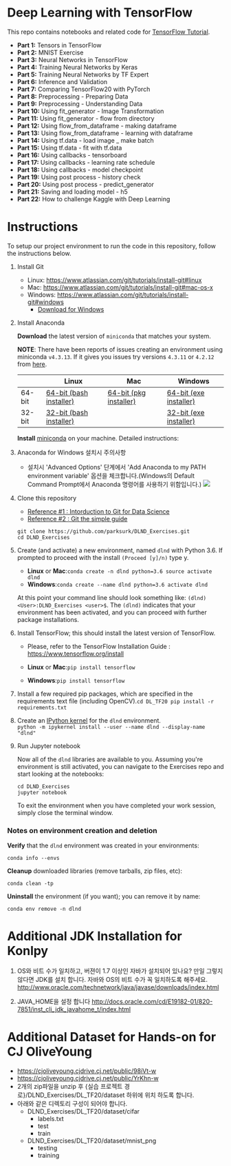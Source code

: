 Deep Learning with TensorFlow
=============================

This repo contains notebooks and related code for [TensorFlow Tutorial](https://www.tensorflow.org/tutorials/).

-	**Part 1:** Tensors in TensorFlow
-	**Part 2:** MNIST Exercise
-	**Part 3:** Neural Networks in TensorFlow
-	**Part 4:** Training Neural Networks by Keras
-	**Part 5:** Training Neural Networks by TF Expert
-	**Part 6:** Inference and Validation
-	**Part 7:** Comparing TensorFlow20 with PyTorch
-	**Part 8:** Preprocessing - Preparing Data
-	**Part 9:** Preprocessing - Understanding Data
-	**Part 10:** Using fit_generator - Image Transformation
-	**Part 11:** Using fit_generator - flow from directory
-	**Part 12:** Using flow_from_dataframe - making dataframe
-	**Part 13:** Using flow_from_dataframe - learning with dataframe
-	**Part 14:** Using tf.data - load image _ make batch
-	**Part 15:** Using tf.data - fit with tf.data
-	**Part 16:** Using callbacks - tensorboard
-	**Part 17:** Using callbacks - learning rate schedule
-	**Part 18:** Using callbacks - model checkpoint
-	**Part 19:** Using post process - history check
-	**Part 20:** Using post process - predict_generator
-	**Part 21:** Saving and loading model - h5
-	**Part 22:** How to challenge Kaggle with Deep Learning

Instructions
============

To setup our project environment to run the code in this repository, follow the instructions below.

1.	Install Git

	-	Linux: https://www.atlassian.com/git/tutorials/install-git#linux
	-	Mac: https://www.atlassian.com/git/tutorials/install-git#mac-os-x
	-	Windows: https://www.atlassian.com/git/tutorials/install-git#windows
		-	[Download for Windows](https://drive.google.com/file/d/1FIElyMq4C1M0sVyEAtJ61jb8NRFowPtI/view?usp=sharing)

2.	Install Anaconda

	**Download** the latest version of `miniconda` that matches your system.

	**NOTE**: There have been reports of issues creating an environment using miniconda `v4.3.13`. If it gives you issues try versions `4.3.11` or `4.2.12` from [here](https://repo.continuum.io/miniconda/).

	|        | Linux                                                                                            | Mac                                                                                               | Windows                                                                                            |
	|--------|--------------------------------------------------------------------------------------------------|---------------------------------------------------------------------------------------------------|----------------------------------------------------------------------------------------------------|
	| 64-bit | [64-bit (bash installer)](https://repo.continuum.io/miniconda/Miniconda3-latest-Linux-x86_64.sh) | [64-bit (pkg installer)](https://repo.continuum.io/miniconda/Miniconda3-latest-MacOSX-x86_64.pkg) | [64-bit (exe installer)](https://repo.continuum.io/miniconda/Miniconda3-latest-Windows-x86_64.exe) |
	| 32-bit | [32-bit (bash installer)](https://repo.continuum.io/miniconda/Miniconda3-latest-Linux-x86.sh)    |                                                                                                   | [32-bit (exe installer)](https://repo.continuum.io/miniconda/Miniconda3-latest-Windows-x86_64.exe) |

	**Install** [miniconda](http://conda.pydata.org/miniconda.html) on your machine. Detailed instructions:

3.	Anaconda for Windows 설치시 주의사항

	-	설치시 'Advanced Options' 단계에서 'Add Anaconda to my PATH environment variable' 옵션을 체크합니다.(Windows의 Default Command Prompt에서 Anaconda 명령어를 사용하기 위함입니다.) ![](assets/images/readme_1_anaconda_installation_advanced_option_add_path.png)

4.	Clone this repository

	-	[Reference #1 : Intorduction to Git for Data Science](https://www.datacamp.com/courses/introduction-to-git-for-data-science)
	-	[Reference #2 : Git the simple guide](https://rogerdudler.github.io/git-guide/index.ko.html)

	```
	git clone https://github.com/parksurk/DLND_Exercises.git
	cd DLND_Exercises
	```

5.	Create (and activate) a new environment, named `dlnd` with Python 3.6. If prompted to proceed with the install `(Proceed [y]/n)` type y.

	-	**Linux** or **Mac**:`
		conda create -n dlnd python=3.6
		source activate dlnd
		`
	-	**Windows**:`
		conda create --name dlnd python=3.6
		activate dlnd
		`

	At this point your command line should look something like: `(dlnd) <User>:DLND_Exercises <user>$`. The `(dlnd)` indicates that your environment has been activated, and you can proceed with further package installations.

6.	Install TensorFlow; this should install the latest version of TensorFlow.

	-	Please, refer to the TensorFlow Installation Guide : https://www.tensorflow.org/install

	-	**Linux** or **Mac**:`
		pip install tensorflow
		`

	-	**Windows**:`
		pip install tensorflow
		`

7.	Install a few required pip packages, which are specified in the requirements text file (including OpenCV).`
	cd DL_TF20
	pip install -r requirements.txt
	`

8.	Create an [IPython kernel](http://ipython.readthedocs.io/en/stable/install/kernel_install.html) for the `dlnd` environment.  
	`
	python -m ipykernel install --user --name dlnd --display-name "dlnd"
	`

9.	Run Jupyter notebook

	Now all of the `dlnd` libraries are available to you. Assuming you're environment is still activated, you can navigate to the Exercises repo and start looking at the notebooks:

	```
	cd DLND_Exercises
	jupyter notebook
	```

	To exit the environment when you have completed your work session, simply close the terminal window.

### Notes on environment creation and deletion

**Verify** that the `dlnd` environment was created in your environments:

```
conda info --envs
```

**Cleanup** downloaded libraries (remove tarballs, zip files, etc):

```
conda clean -tp
```

**Uninstall** the environment (if you want); you can remove it by name:

```
conda env remove -n dlnd
```

Additional JDK Installation for Konlpy
======================================

1.	OS와 비트 수가 일치하고, 버젼이 1.7 이상인 자바가 설치되어 있나요? 만일 그렇지 않다면 JDK를 설치 합니다. 자바와 OS의 비트 수가 꼭 일치하도록 해주세요. http://www.oracle.com/technetwork/java/javase/downloads/index.html

2.	JAVA_HOME을 설정 합니다 http://docs.oracle.com/cd/E19182-01/820-7851/inst_cli_jdk_javahome_t/index.html

Additional Dataset for Hands-on for CJ OliveYoung
=================================================

-	https://cjoliveyoung.cjdrive.cj.net/public/98iVt-w
-	https://cjoliveyoung.cjdrive.cj.net/public/YrKhn-w
-	2개의 zip파일을 unzip 후 {실습 프로젝트 경로}/DLND_Exercises/DL_TF20/dataset 하위에 위치 하도록 합니다.
-	아래와 같은 디렉토리 구성이 되어야 합니다.
	-	DLND_Exercises/DL_TF20/dataset/cifar
		-	labels.txt
		-	test
		-	train
	-	DLND_Exercises/DL_TF20/dataset/mnist_png
		-	testing
		-	training
